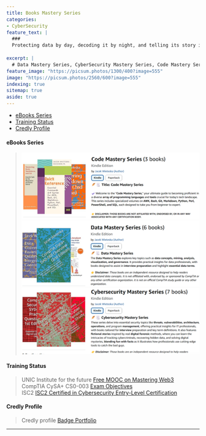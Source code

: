 ```yaml
---
title: Books Mastery Series
categories:
- CyberSecurity
feature_text: |
  ### 
  Protecting data by day, decoding it by night, and telling its story in between!

excerpt: |
  # Data Mastery Series, CyberSecurity Mastery Series, Code Mastery Series
feature_image: "https://picsum.photos/1300/400?image=555"
image: "https://picsum.photos/2560/600?image=555"
indexing: true
sitemap: true
aside: true
---
```


- [eBooks Series](#ebooks-series)
- [Training Status](#training-status)
- [Credly Profile](#credly-profile)

#### eBooks Series

<!-- > [![eBook Series](image-20.png)](https://www.amazon.com/author/esccode) -->
<!-- [![Digital Forensic Case Stories](image-16.png)](https://www.amazon.com/dp/B0DKG6W579) -->
> [![Code Mastery Series](image-21.png)](https://www.amazon.com/dp/B0DWZ7RTMJ)
> [![Data Mastery Series](image-22.png)](https://www.amazon.com/dp/B0DM6CSP2J)
> [![Cybersecurity Mastery Series](image-23.png)](https://www.amazon.com/dp/B0DM6K1JMP)
<!-- [![Naffy.io "Produkty cyfrowe"](image-8.png)](https://www.naffy.io/esccode-pl) -->

<!-- <div data-iframe-width="150" data-iframe-height="270" data-share-badge-id="429b7fd2-ead7-40a6-9305-edd2378fe538" data-share-badge-host="https://www.credly.com"></div><script type="text/javascript" async src="//cdn.credly.com/assets/utilities/embed.js"></script> -->

#### Training Status

> UNIC Institute for the future [Free MOOC on Mastering Web3](https://www.unic.ac.cy/iff/education-and-training/free-courses-moocs/mastering-web3-blockchain-cryptocurrencies-nfts-and-the-metaverse/)  
> CompTIA CySA+ CS0-003 [Exam Objectives ](https://www.comptia.org/certifications)  
> ISC2 [ISC2 Certified in Cybersecurity Entry-Level Certification ](https://www.isc2.org/certifications/cc)  

#### Credly Profile

> Credly profile [Badge Portfolio](https://www.credly.com/users/jacek-wieteska)

<!-- #### QR Codes

> ![QR Codes](image-12.png) -->

---
<!-- 

<!-- markdown content for cookie -->

<script>
    // CSS for the cookies consent banner
    const style = document.createElement('style');
    style.innerHTML = `
        #cookieConsent {
            position: fixed;
            bottom: 0;
            left: 0;
            width: 100%;
            background-color: #000;
            color: #fff;
            text-align: center;
            padding: 15px;
            z-index: 1000;
            display: none;
        }
        #cookieConsent a {
            color: #4CAF50;
        }
    `;
    document.head.appendChild(style);

    // Function to set a cookie
    function setCookie(name, value, days) {
        let expires = "";
        if (days) {
            let date = new Date();
            date.setTime(date.getTime() + (days * 24 * 60 * 60 * 1000));
            expires = "; expires=" + date.toUTCString();
        }
        document.cookie = name + "=" + (value || "") + expires + "; path=/";
    }

    // Function to get a cookie by name
    function getCookie(name) {
        let nameEQ = name + "=";
        let ca = document.cookie.split(';');
        for (let i = 0; i < ca.length; i++) {
            let c = ca[i];
            while (c.charAt(0) == ' ') c = c.substring(1, c.length);
            if (c.indexOf(nameEQ) == 0) return c.substring(nameEQ.length, c.length);
        }
        return null;
    }

    // Function to check if cookies consent has already been given
    function checkCookieConsent() {
        let consent = getCookie("cookieConsent");
        if (!consent) {
            document.getElementById("cookieConsent").style.display = "block";
        }
    }

    // Event listener for the "Got it!" link
    document.addEventListener('DOMContentLoaded', function() {
        const consentBanner = document.createElement('div');
        consentBanner.id = 'cookieConsent';
        consentBanner.innerHTML = `This website uses /cookies/ to ensure you get the best experience on our website. 
            <a href="javascript:void(0);" id="acceptCookies">Got it!</a>`;
        document.body.appendChild(consentBanner);

        document.getElementById("acceptCookies").addEventListener("click", function() {
            setCookie("cookieConsent", "accepted", 365);
            document.getElementById("cookieConsent").style.display = "none";
        });

        checkCookieConsent();
    });
</script>
